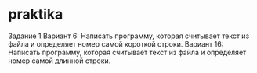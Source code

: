# praktika
Задание 1
Вариант 6:
Написать программу, которая считывает текст из файла и определяет номер самой короткой строки.
Вариант 16: 
Написать программу, которая считывает текст из файла и определяет номер самой длинной строки.

